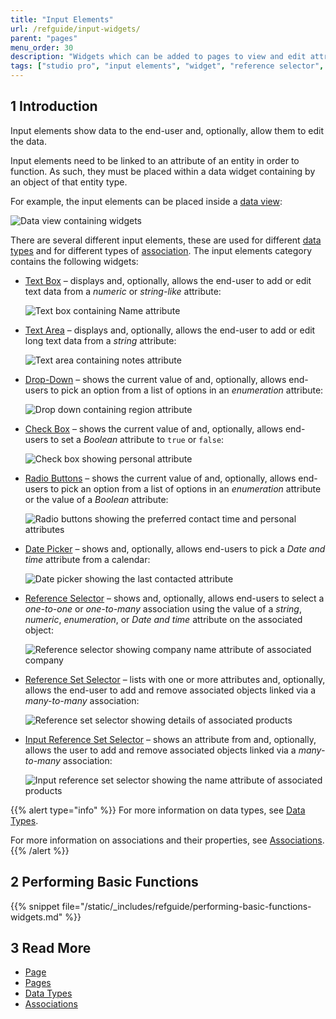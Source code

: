 ```yaml
---
title: "Input Elements"
url: /refguide/input-widgets/
parent: "pages"
menu_order: 30
description: "Widgets which can be added to pages to view and edit attributes of objects."
tags: ["studio pro", "input elements", "widget", "reference selector", "reference set", "association", "edit", "data input"]
---
```


## 1 Introduction

Input elements show data to the end-user and, optionally, allow them to edit the data.

Input elements need to be linked to an attribute of an entity in order to function. As such, they must be placed within a data widget containing by an object of that entity type.

For example, the input elements can be placed inside a [data view](/refguide/data-view/):

![Data view containing widgets](/attachments/refguide/modeling/pages/input-widgets/data-view.png)

There are several different input elements, these are used for different [data types](/refguide/data-types/) and for different types of [association](/refguide/associations/). The input elements category contains the following widgets:

*   [Text Box](/refguide/text-box/) – displays and, optionally, allows the end-user to add or edit text data from a *numeric* or *string-like* attribute:

    ![Text box containing Name attribute](/attachments/refguide/modeling/pages/input-widgets/text-box.png)

*   [Text Area](/refguide/text-area/) – displays and, optionally, allows the end-user to add or edit long text data from a *string* attribute:

    ![Text area containing notes attribute](/attachments/refguide/modeling/pages/input-widgets/text-area.png)

*   [Drop-Down](/refguide/drop-down/) – shows the current value of and, optionally, allows end-users to pick an option from a list of options in an *enumeration* attribute:

    ![Drop down containing region attribute](/attachments/refguide/modeling/pages/input-widgets/drop-down.png)

*   [Check Box](/refguide/check-box/) – shows the current value of and, optionally, allows end-users to set a *Boolean* attribute to `true` or `false`:

    ![Check box showing personal attribute](/attachments/refguide/modeling/pages/input-widgets/check-box.png)

*   [Radio Buttons](/refguide/radio-buttons/) – shows the current value of and, optionally, allows end-users to pick an option from a list of options in an *enumeration* attribute or the value of a *Boolean* attribute:

    ![Radio buttons showing the preferred contact time and personal attributes](/attachments/refguide/modeling/pages/input-widgets/radio-buttons.png)

*   [Date Picker](/refguide/date-picker/) – shows and, optionally, allows end-users to pick a *Date and time* attribute from a calendar:

    ![Date picker showing the last contacted attribute](/attachments/refguide/modeling/pages/input-widgets/date-picker.png)

*   [Reference Selector](/refguide/reference-selector/) – shows and, optionally, allows end-users to select a *one-to-one* or *one-to-many* association using the value of a *string*, *numeric*, *enumeration*, or *Date and time* attribute on the associated object:

    ![Reference selector showing company name attribute of associated company](/attachments/refguide/modeling/pages/input-widgets/reference-selector.png)

*   [Reference Set Selector](/refguide/reference-set-selector/) –  lists with one or more attributes and, optionally, allows the end-user to add and remove associated objects linked via a *many-to-many* association:

    ![Reference set selector showing details of associated products](/attachments/refguide/modeling/pages/input-widgets/reference-set-selector.png)

*   [Input Reference Set Selector](/refguide/input-reference-set-selector/) – shows an attribute from and, optionally, allows the user to add and remove associated objects linked via a *many-to-many* association:

    ![Input reference set selector showing the name attribute of associated products](/attachments/refguide/modeling/pages/input-widgets/input-reference-set-selector.png)

{{% alert type="info" %}}
For more information on data types, see [Data Types](/refguide/data-types/).

For more information on associations and their properties, see [Associations](/refguide/associations/).
{{% /alert %}}

## 2 Performing Basic Functions

{{% snippet file="/static/_includes/refguide/performing-basic-functions-widgets.md" %}}

## 3 Read More

* [Page](/refguide/page/)
* [Pages](/refguide/pages/)
* [Data Types](/refguide/data-types/)
* [Associations](/refguide/associations/)
  